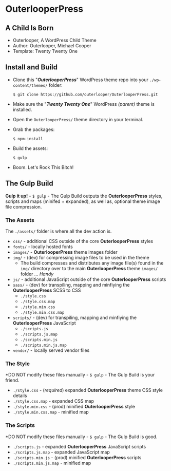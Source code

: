 # OuterlooperPress

## A Child Is Born

- Outerlooper, A WordPress Child Theme
- Author: Outerlooper, Michael Cooper
- Template: Twenty Twenty One

## Install and Build

- Clone this "***OuterlooperPress***" WordPress theme repo into your `./wp-content/themes/` folder:

    `$ git clone https://github.com/outerlooper/OuterlooperPress.git`

- Make sure the "***Twenty Twenty One***" WordPress *(parent)* theme is installed.
- Open the `OuterlooperPress/` theme directory in your terminal.
- Grab the packages:

    `$ npm-install`

- Build the assets:

    `$ gulp`

- Boom. Let's Rock This Bitch!

## The Gulp Build

**Gulp it up!** - `$ gulp` - The Gulp Build outputs the **OuterlooperPress** styles, scripts and maps (minifed + expanded), as well as, optional theme image file compression.

### The Assets
The `./assets/` folder is where all the dev action is.

- `css/` - additional CSS outside of the core **OuterlooperPress** styles
- `fonts/` - locally hosted fonts
- `images/` - **OuterlooperPress** theme images folder
- `img/` - (dev) for compressing image files to be used in the theme
  - The build compresses and distributes any image file(s) found in the `img/` directory over to the main **OuterlooperPress** theme `images/` folder ... *Handy*
- `js/` - additional JavaScript outside of the core **OuterlooperPress** scripts
- `sass/` - (dev) for transpiling, mapping and minfiying the **OuterlooperPress** SCSS to CSS
  - `./style.css`
  - `./style.css.map`
  - `./style.min.css`
  - `./style.min.css.map`
- `scripts/` - (dev) for transpiling, mapping and minfiying the **OuterlooperPress** JavaScript
  - `./scripts.js`
  - `./scripts.js.map`
  - `./scripts.min.js`
  - `./scripts.min.js.map`
- `vendor/` - locally served vendor files

### The Style

*DO NOT modify these files manually - `$ gulp` - The Gulp Build is your friend.

- `./style.css` - (*required*) expanded **OuterlooperPress** theme CSS style details
- `./style.css.map` - expanded CSS map
- `./style.min.css` - (prod) minified **OuterlooperPress** style
- `./style.min.css.map` - minified map

### The Scripts

*DO NOT modify these files manually - `$ gulp` - The Gulp Build is good.

- `./scripts.js` - expanded **OuterlooperPress** JavaScript scripts
- `./scripts.js.map` - expanded JavaScript map
- `./scripts.min.js` - (prod) minified **OuterlooperPress** scripts
- `./scripts.min.js.map` - minified map